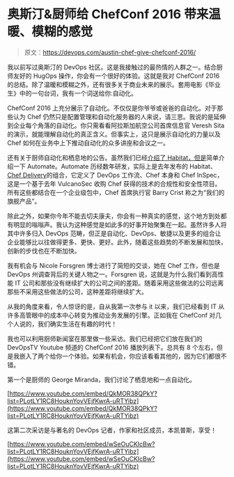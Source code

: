 # 奥斯汀&厨师给 ChefConf 2016 带来温暖、模糊的感觉

> 原文：<https://devops.com/austin-chef-give-chefconf-2016/>

我以前写过奥斯汀的 DevOps 社区。这是我接触过的最热情的人群之一。结合厨师友好的 HugOps 操作，你会有一个很好的体验。这就是我对 ChefConf 2016 的总结。除了温暖和模糊之外，还有很多关于商业未来的展示。套用电影《毕业生》中的一句台词，我有一个词送给你:自动化。

ChefConf 2016 上充分展示了自动化。不仅仅是你爷爷或爸爸的自动化。对于那些认为 Chef 仍然只是配置管理和自动化服务器的人来说，请三思。我说的是延伸到企业每个角落的自动化。你只需看看阿拉斯加航空公司首席信息官 Veresh Sita 的演示，就能理解自动化的真正含义。但事实上，这只是展示自动化的力量以及 Chef 如何在业务中上下推动自动化的众多讲座和会议之一。

还有关于厨师自动化和栖息地的公告。虽然我们已经[介绍了 Habitat，但是](https://devops.com/2016/06/30/chef-potential-game-changer-habitat/)简单介绍一下 Automate。Automate 历经数年研发，实际上是去年发布的 Habitat、[Chef Delivery](https://devops.com/2015/04/01/chef-defines-the-devops-workflow-with-chef-delivery/)的组合，它定义了 DevOps 工作流、Chef 本身和 Chef InSpec，这是一个基于去年 VulcanoSec 收购 Chef 获得的技术的合规性和安全性项目。所有这些都结合在一个企业级包中，Chef 首席执行官 Barry Crist 称之为“我们的旗舰产品”。

除此之外，如果你今年不能去切夫康夫，你会有一种真实的感觉，这个地方到处都有明显的嗡嗡声。我认为这种感觉是如此多的好事开始聚集在一起。虽然许多人将其中许多归入 DevOps 范畴，但正是自动化、DevOps、敏捷以及更多的组合让企业能够比以往做得更多、更快、更好。此外，随着这些趋势的不断发展和加快，创新的步伐也在不断加快。

我有机会与 Nicole Forsgren 博士进行了简短的交谈，她在 Chef 工作，但也是 DevOps 州调查背后的关键人物之一。Forsgren 说，这就是为什么我们看到高性能 IT 公司和那些没有继续扩大的公司之间的差距。随着采用这些做法的公司远离那些不采用这些做法的公司，这种差距将继续扩大。

从我的角度来看，令人惊讶的是，自从我第一次参与 it 以来，我们已经看到 IT 从许多高管眼中的成本中心转变为推动业务发展的引擎。正如我在 ChefConf 对几个人说的，我们确实生活在有趣的时代！

我也可以利用厨师新闻室在那里做一些采访。我们已经把它们放在我们的 DevOpsTV Youtube 频道的 ChefConf 2016 播放列表下。总共有 8 个左右，但是我嵌入了两个给你一个体验。如果有机会，你应该看看其他的，因为它们都很不错。

第一个是厨师的 George Miranda，我们讨论了栖息地和一点自动化。

[https://www.youtube.com/embed/QkMOR38QPkY?list=PLotLY1RC8HouknYovVEjfKwrA-uRTYibz](https://www.youtube.com/embed/QkMOR38QPkY?list=PLotLY1RC8HouknYovVEjfKwrA-uRTYibz)

这第二次采访是与著名的 DevOps 记者，作家和社区成员，本凯普斯，享受！

[https://www.youtube.com/embed/wSeOuCKIcBw?list=PLotLY1RC8HouknYovVEjfKwrA-uRTYibz](https://www.youtube.com/embed/wSeOuCKIcBw?list=PLotLY1RC8HouknYovVEjfKwrA-uRTYibz)